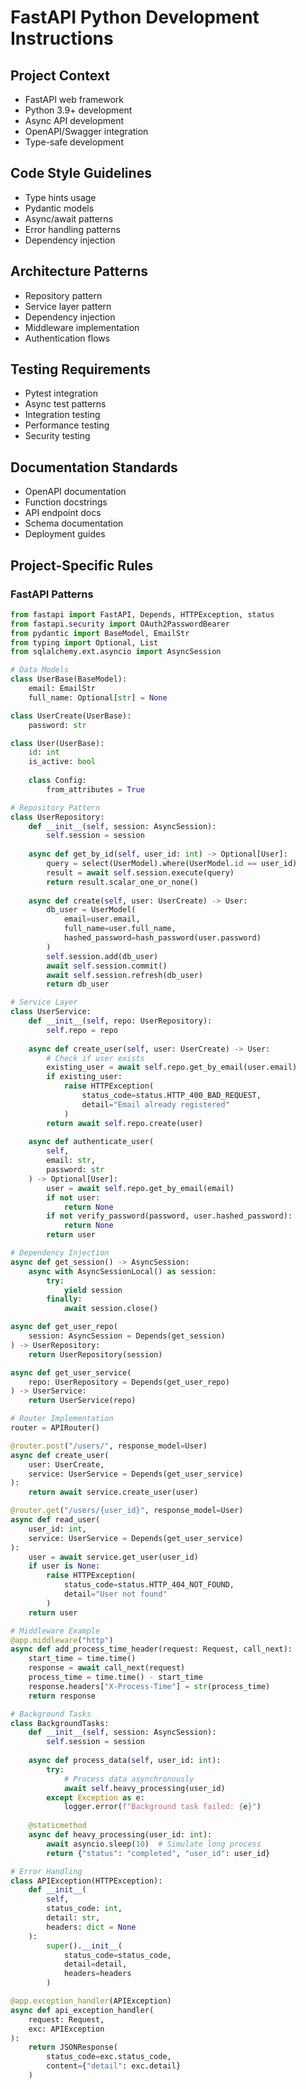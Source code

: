 # FastAPI Python Development Instructions

## Project Context
- FastAPI web framework
- Python 3.9+ development
- Async API development
- OpenAPI/Swagger integration
- Type-safe development

## Code Style Guidelines
- Type hints usage
- Pydantic models
- Async/await patterns
- Error handling patterns
- Dependency injection

## Architecture Patterns
- Repository pattern
- Service layer pattern
- Dependency injection
- Middleware implementation
- Authentication flows

## Testing Requirements
- Pytest integration
- Async test patterns
- Integration testing
- Performance testing
- Security testing

## Documentation Standards
- OpenAPI documentation
- Function docstrings
- API endpoint docs
- Schema documentation
- Deployment guides

## Project-Specific Rules
### FastAPI Patterns
```python
from fastapi import FastAPI, Depends, HTTPException, status
from fastapi.security import OAuth2PasswordBearer
from pydantic import BaseModel, EmailStr
from typing import Optional, List
from sqlalchemy.ext.asyncio import AsyncSession

# Data Models
class UserBase(BaseModel):
    email: EmailStr
    full_name: Optional[str] = None

class UserCreate(UserBase):
    password: str

class User(UserBase):
    id: int
    is_active: bool
    
    class Config:
        from_attributes = True

# Repository Pattern
class UserRepository:
    def __init__(self, session: AsyncSession):
        self.session = session
    
    async def get_by_id(self, user_id: int) -> Optional[User]:
        query = select(UserModel).where(UserModel.id == user_id)
        result = await self.session.execute(query)
        return result.scalar_one_or_none()
    
    async def create(self, user: UserCreate) -> User:
        db_user = UserModel(
            email=user.email,
            full_name=user.full_name,
            hashed_password=hash_password(user.password)
        )
        self.session.add(db_user)
        await self.session.commit()
        await self.session.refresh(db_user)
        return db_user

# Service Layer
class UserService:
    def __init__(self, repo: UserRepository):
        self.repo = repo
    
    async def create_user(self, user: UserCreate) -> User:
        # Check if user exists
        existing_user = await self.repo.get_by_email(user.email)
        if existing_user:
            raise HTTPException(
                status_code=status.HTTP_400_BAD_REQUEST,
                detail="Email already registered"
            )
        return await self.repo.create(user)
    
    async def authenticate_user(
        self, 
        email: str, 
        password: str
    ) -> Optional[User]:
        user = await self.repo.get_by_email(email)
        if not user:
            return None
        if not verify_password(password, user.hashed_password):
            return None
        return user

# Dependency Injection
async def get_session() -> AsyncSession:
    async with AsyncSessionLocal() as session:
        try:
            yield session
        finally:
            await session.close()

async def get_user_repo(
    session: AsyncSession = Depends(get_session)
) -> UserRepository:
    return UserRepository(session)

async def get_user_service(
    repo: UserRepository = Depends(get_user_repo)
) -> UserService:
    return UserService(repo)

# Router Implementation
router = APIRouter()

@router.post("/users/", response_model=User)
async def create_user(
    user: UserCreate,
    service: UserService = Depends(get_user_service)
):
    return await service.create_user(user)

@router.get("/users/{user_id}", response_model=User)
async def read_user(
    user_id: int,
    service: UserService = Depends(get_user_service)
):
    user = await service.get_user(user_id)
    if user is None:
        raise HTTPException(
            status_code=status.HTTP_404_NOT_FOUND,
            detail="User not found"
        )
    return user

# Middleware Example
@app.middleware("http")
async def add_process_time_header(request: Request, call_next):
    start_time = time.time()
    response = await call_next(request)
    process_time = time.time() - start_time
    response.headers["X-Process-Time"] = str(process_time)
    return response

# Background Tasks
class BackgroundTasks:
    def __init__(self, session: AsyncSession):
        self.session = session
    
    async def process_data(self, user_id: int):
        try:
            # Process data asynchronously
            await self.heavy_processing(user_id)
        except Exception as e:
            logger.error(f"Background task failed: {e}")
    
    @staticmethod
    async def heavy_processing(user_id: int):
        await asyncio.sleep(10)  # Simulate long process
        return {"status": "completed", "user_id": user_id}

# Error Handling
class APIException(HTTPException):
    def __init__(
        self,
        status_code: int,
        detail: str,
        headers: dict = None
    ):
        super().__init__(
            status_code=status_code,
            detail=detail,
            headers=headers
        )

@app.exception_handler(APIException)
async def api_exception_handler(
    request: Request,
    exc: APIException
):
    return JSONResponse(
        status_code=exc.status_code,
        content={"detail": exc.detail}
    )
```